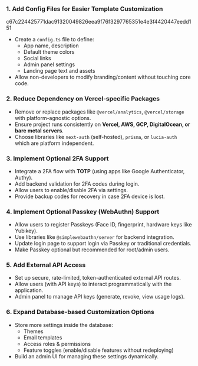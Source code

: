### 1. **Add Config Files for Easier Template Customization**
c67c224425771dac91320049826eea9f76f3297765351e4e3f4420447eedd151

- Create a `config.ts` file to define:
  - App name, description
  - Default theme colors
  - Social links
  - Admin panel settings
  - Landing page text and assets
- Allow non-developers to modify branding/content without touching core code.

### 2. **Reduce Dependency on Vercel-specific Packages**

- Remove or replace packages like `@vercel/analytics`, `@vercel/storage` with platform-agnostic options.
- Ensure project runs consistently on **Vercel, AWS, GCP, DigitalOcean, or bare metal servers**.
- Choose libraries like `next-auth` (self-hosted), `prisma`, or `lucia-auth` which are platform independent.

### 3. **Implement Optional 2FA Support**

- Integrate a 2FA flow with **TOTP** (using apps like Google Authenticator, Authy).
- Add backend validation for 2FA codes during login.
- Allow users to enable/disable 2FA via settings.
- Provide backup codes for recovery in case 2FA device is lost.

### 4. **Implement Optional Passkey (WebAuthn) Support**

- Allow users to register Passkeys (Face ID, fingerprint, hardware keys like Yubikey).
- Use libraries like `@simplewebauthn/server` for backend integration.
- Update login page to support login via Passkey or traditional credentials.
- Make Passkey optional but recommended for root/admin users.

### 5. **Add External API Access**

- Set up secure, rate-limited, token-authenticated external API routes.
- Allow users (with API keys) to interact programmatically with the application.
- Admin panel to manage API keys (generate, revoke, view usage logs).

### 6. **Expand Database-based Customization Options**

- Store more settings inside the database:
  - Themes
  - Email templates
  - Access roles & permissions
  - Feature toggles (enable/disable features without redeploying)
- Build an admin UI for managing these settings dynamically.
